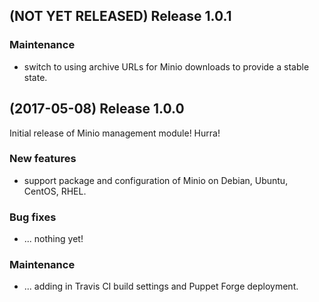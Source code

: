 ## (NOT YET RELEASED) Release 1.0.1

### Maintenance

*   switch to using archive URLs for Minio downloads to provide a stable state.

## (2017-05-08) Release 1.0.0

Initial release of Minio management module! Hurra!

### New features

*   support package and configuration of Minio on Debian, Ubuntu, CentOS,
    RHEL.

### Bug fixes

*   ... nothing yet!

### Maintenance

*   ... adding in Travis CI build settings and Puppet Forge deployment.
